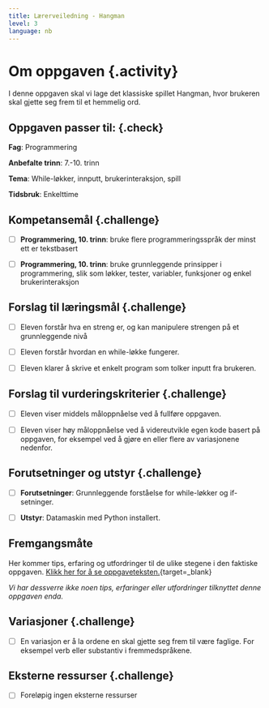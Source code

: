 ```yaml
---
title: Lærerveiledning - Hangman
level: 3
language: nb
---
```



# Om oppgaven {.activity}

I denne oppgaven skal vi lage det klassiske spillet Hangman, hvor brukeren skal gjette seg frem til et hemmelig ord.


## Oppgaven passer til: {.check}

 __Fag__: Programmering

 __Anbefalte trinn__: 7.-10. trinn

 __Tema__: While-løkker, innputt, brukerinteraksjon, spill

 __Tidsbruk__: Enkelttime


## Kompetansemål {.challenge}

 - [ ] __Programmering, 10. trinn__: bruke flere programmeringsspråk der minst ett er tekstbasert

 - [ ] __Programmering, 10. trinn__: bruke grunnleggende prinsipper i programmering, slik som løkker, tester, variabler, funksjoner og enkel brukerinteraksjon


## Forslag til læringsmål {.challenge}

 - [ ] Eleven forstår hva en streng er, og kan manipulere strengen på et grunnleggende nivå

 - [ ] Eleven forstår hvordan en while-løkke fungerer.

 - [ ] Eleven klarer å skrive et enkelt program som tolker inputt fra brukeren.


## Forslag til vurderingskriterier {.challenge}

- [ ] Eleven viser middels måloppnåelse ved å fullføre oppgaven.

- [ ] Eleven viser høy måloppnåelse ved å videreutvikle egen kode basert på oppgaven, for eksempel ved å gjøre en eller flere av variasjonene nedenfor.


## Forutsetninger og utstyr {.challenge}

 - [ ]  __Forutsetninger__: Grunnleggende forståelse for while-løkker og if-setninger.

 - [ ]  __Utstyr__: Datamaskin med Python installert.


## Fremgangsmåte

 Her kommer tips, erfaring og utfordringer til de ulike stegene i den faktiske oppgaven. [Klikk her for å se oppgaveteksten.](../hangman/hangman.html){target=_blank}

_Vi har dessverre ikke noen tips, erfaringer eller utfordringer tilknyttet denne oppgaven enda._


## Variasjoner {.challenge}

- [ ] En variasjon er å la ordene en skal gjette seg frem til være faglige. For eksempel verb eller substantiv i fremmedspråkene.


## Eksterne ressurser {.challenge}

- [ ] Foreløpig ingen eksterne ressurser
